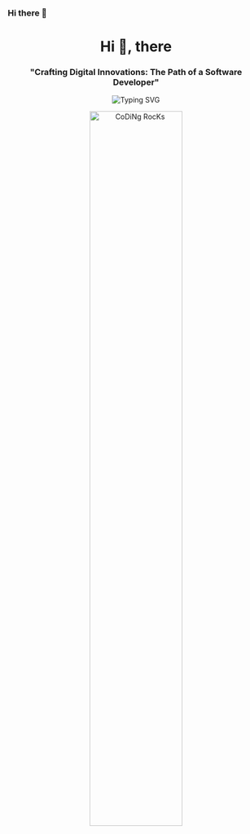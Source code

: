 ### Hi there 👋
<h1 align="center">Hi 👋, there</h1>
<h3 align="center">"Crafting Digital Innovations: The Path of a Software Developer"</h3>

<p align="center">
  <img src="https://readme-typing-svg.herokuapp.com?font=Fira+Code&size=25&pause=1000&color=0C0822&background=85FF3001&center=true&vCenter=true&width=435&lines=I+am+Chaitali+Vaghasiya%3BA+Data+Scientist%3BData+Engineer%3BMachine+Learning+Engineer" alt="Typing SVG" />
</p>



<div align="center" width="50">
<img src="https://cdn.shopify.com/s/files/1/0528/5065/5412/files/Girl_on_Computer.gif?v=1638959634" href="https://github.com/Pratikdomadiya/" alt="CoDiNg RocKs"  width="60%"/>
</div>
